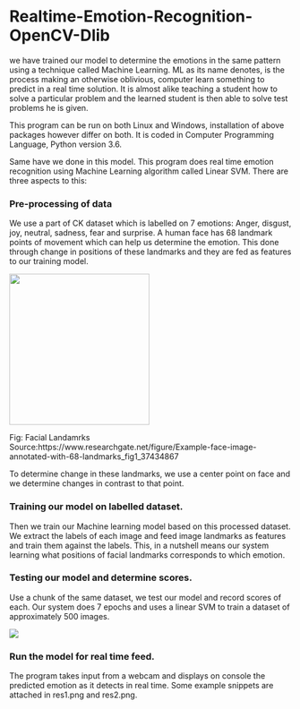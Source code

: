 # Realtime-Emotion-Recognition-OpenCV-Dlib
we have trained our model to determine the emotions in the same pattern using a technique called Machine Learning. ML as its name denotes, is the process making an otherwise oblivious, computer learn something to predict in a real time solution. It is almost alike teaching a student how to solve a particular problem and the learned student is then able to solve test problems he is given.

This program can be run on both Linux and Windows, installation of above packages however differ on both. It is coded in Computer Programming Language, Python version 3.6. 

Same have we done in this model. This program does real time emotion recognition using Machine Learning algorithm called Linear SVM. There are three aspects to this:

### Pre-processing of data
We use a part of CK dataset which is labelled on 7 emotions: Anger, disgust, joy, neutral, sadness, fear and surprise. 
A human face has 68 landmark points of movement which can help us determine the emotion. This done through change in positions of these landmarks and they are fed as features to our training model. 

<p align="left">
  <img src="https://www.researchgate.net/profile/Sebastien_Marcel/publication/37434867/figure/fig1/AS:309878666088448@1450892239254/Example-face-image-annotated-with-68-landmarks.png" width="250" height="270"/>
</p>
Fig: Facial Landamrks
Source:https://www.researchgate.net/figure/Example-face-image-annotated-with-68-landmarks_fig1_37434867

To determine change in these landmarks, we use a center point on face and we determine changes in contrast to that point. 

### Training our model on labelled dataset.
Then we train our Machine learning model based on this processed dataset. We extract the labels of each image and feed image landmarks as features and train them against the labels. This, in a nutshell means our system learning what positions of facial landmarks corresponds to which emotion.

### Testing our model and determine scores. 
Use a chunk of the same dataset, we test our model and record scores of each. Our system does 7 epochs and uses a linear SVM to train a dataset of approximately 500 images. 

<p align="left">
  <img src="https://drive.google.com/file/d/1bmLG9BtfHjxkyOXG3El_-GU0vFlRHZJ-/view?usp=sharing"/>
</p>

### Run the model for real time feed. 
The program takes input from a webcam and displays on console the predicted emotion as it detects in real time. Some example snippets are attached in res1.png and res2.png. 
